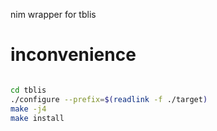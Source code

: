 nim wrapper for tblis

# inconvenience

```bash

cd tblis
./configure --prefix=$(readlink -f ./target)
make -j4
make install
```
